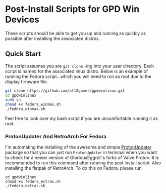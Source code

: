 # Post-Install Scripts for GPD Win Devices
These scripts should be able to get you up and running as quickly as possible after installing the associated distros.
## Quick Start
The script assumes you are `git clone` -ing into your user directory. Each script is named for the associated linux distro. Below is an example of running the Fedora script...which you will need to run as root due to the display firmware file.
```bash
git clone https://github.com/al12gamer/gpdwinlinux.git
cd gpdwinlinux
sudo su
chmod +x fedora_winmax.sh
./fedora_winmax.sh
```
Feel free to look over my bash script if you are uncomfortable running it as root.
### ProtonUpdater And RetroArch For Fedora
I'm automating the installing of the awesome and simple [ProtonUpdater](https://copr.fedorainfracloud.org/coprs/david35mm/ProtonUpdater/) package so that you can just run `ProtonUpdater` in terminal when you want to check for a newer version of GloriousEggroll's forks of Valve Proton. It is recommended to run this command after running the post install script. Also installing the flatpak of RetroArch. To do this on Fedora, please run 
```
cd gpdwinlinux
chmod +x fedora_extras.sh
./fedora_extras.sh
```
